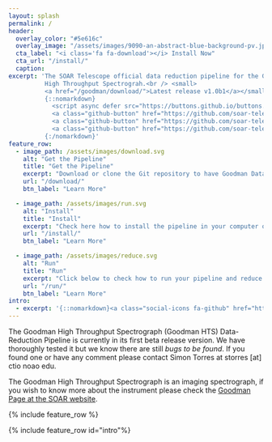 ```yaml
---
layout: splash
permalink: /
header:
  overlay_color: "#5e616c"
  overlay_image: "/assets/images/9090-an-abstract-blue-background-pv.jpg"
  cta_label: "<i class='fa fa-download'></i> Install Now"
  cta_url: "/install/"
  caption:
excerpt: 'The SOAR Telescope official data reduction pipeline for the Goodman
          High Throughput Spectrograh.<br /> <small>
          <a href="/goodman/download/">Latest release v1.0b1</a></small><br /><br />
          {::nomarkdown}
            <script async defer src="https://buttons.github.io/buttons.js"></script>
            <a class="github-button" href="https://github.com/soar-telescope/goodman/subscription" data-icon="octicon-eye" data-size="large" data-show-count="true" aria-label="Watch soar-telescope/goodman on GitHub">Watch</a>            
            <a class="github-button" href="https://github.com/soar-telescope/goodman" data-icon="octicon-star" data-size="large" data-show-count="true" aria-label="Star soar-telescope/goodman on GitHub">Star</a>
            <a class="github-button" href="https://github.com/soar-telescope/goodman/issues" data-icon="octicon-issue-opened" data-size="large" data-show-count="true" aria-label="Issue soar-telescope/goodman on GitHub">Issue</a>         
          {:/nomarkdown}'
feature_row:
  - image_path: /assets/images/download.svg
    alt: "Get the Pipeline"
    title: "Get the Pipeline"
    excerpt: "Download or clone the Git repository to have Goodman Data-Reduction Pipeline in your computer."
    url: "/download/"
    btn_label: "Learn More"

  - image_path: /assets/images/run.svg
    alt: "Install"
    title: "Install"
    excerpt: "Check here how to install the pipeline in your computer or to check how to get information to run it in our servers."
    url: "/install/"
    btn_label: "Learn More"

  - image_path: /assets/images/reduce.svg
    alt: "Run"
    title: "Run"
    excerpt: "Click below to check how to run your pipeline and reduce your data!"
    url: "/run/"
    btn_label: "Learn More"
intro:
  - excerpt: '{::nomarkdown}<a class="social-icons fa-github" href="https://github.com/soar-telescope/goodman">  View on GitHub</a>{:/nomarkdown}'
---
```


The Goodman High Throughput Spectrograph (Goodman HTS) Data-Reduction Pipeline
is currently in its first beta release version. We have thoroughly tested it but
we know there are still _bugs to be found_. If you found one or have any comment
please contact Simon Torres at storres [at] ctio noao edu.

The Goodman High Throughput Spectrograph is an imaging spectrograph,
if you wish to know more about the instrument please check the
[Goodman Page at the SOAR website](http://www.ctio.noao.edu/soar/content/goodman-high-throughput-spectrograph).

{% include feature_row %}

{% include feature_row id="intro"%}